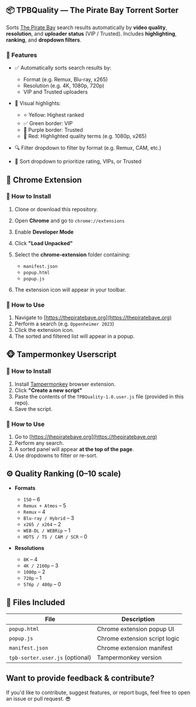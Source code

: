 ## 📦 TPBQuality — The Pirate Bay Torrent Sorter

Sorts [The Pirate Bay](https://thepiratebaye.org/) search results automatically by **video quality**, **resolution**, and **uploader status** (VIP / Trusted). Includes **highlighting**, **ranking**, and **dropdown filters**.

### 🔧 Features

* ✅ Automatically sorts search results by:

  * Format (e.g. Remux, Blu-ray, x265)
  * Resolution (e.g. 4K, 1080p, 720p)
  * VIP and Trusted uploaders
* 🎨 Visual highlights:

  * ⭐ Yellow: Highest ranked
  * ✅ Green border: VIP
  * 🔮 Purple border: Trusted
  * 🔴 Red: Highlighted quality terms (e.g. 1080p, x265)
* 🔍 Filter dropdown to filter by format (e.g. Remux, CAM, etc.)
* 🧠 Sort dropdown to prioritize rating, VIPs, or Trusted

## 🧩 Chrome Extension

### 🔹 How to Install

1. Clone or download this repository.
2. Open **Chrome** and go to `chrome://extensions`
3. Enable **Developer Mode**
4. Click **"Load Unpacked"**
5. Select the **chrome-extension** folder containing:

   * `manifest.json`
   * `popup.html`
   * `popup.js`
6. The extension icon will appear in your toolbar.

### 🔹 How to Use

1. Navigate to [https://thepiratebaye.org](https://thepiratebaye.org)
2. Perform a search (e.g. `Oppenheimer 2023`)
3. Click the extension icon.
4. The sorted and filtered list will appear in a popup.

## 🐵 Tampermonkey Userscript

### 🔹 How to Install

1. Install [Tampermonkey](https://www.tampermonkey.net/) browser extension.
2. Click **"Create a new script"**
3. Paste the contents of the `TPBQuality-1.0.user.js` file (provided in this repo).
4. Save the script.

### 🔹 How to Use

1. Go to [https://thepiratebaye.org](https://thepiratebaye.org)
2. Perform any search.
3. A sorted panel will appear **at the top of the page**.
4. Use dropdowns to filter or re-sort.

## ⚙️ Quality Ranking (0–10 scale)

* **Formats**

  * `ISO` – 6
  * `Remux + Atmos` – 5
  * `Remux` – 4
  * `Blu-ray / Hybrid` – 3
  * `x265 / x264` – 2
  * `WEB-DL / WEBRip` – 1
  * `HDTS / TS / CAM / SCR` – 0
* **Resolutions**

  * `8K` – 4
  * `4K / 2160p` – 3
  * `1080p` – 2
  * `720p` – 1
  * `576p / 480p` – 0

## 📁 Files Included

| File                            | Description                   |
| ------------------------------- | ----------------------------- |
| `popup.html`                    | Chrome extension popup UI     |
| `popup.js`                      | Chrome extension script logic |
| `manifest.json`                 | Chrome extension manifest     |
| `tpb-sorter.user.js` (optional) | Tampermonkey version          |

## Want to provide feedback & contribute?

If you'd like to contribute, suggest features, or report bugs, feel free to open an issue or pull request. 😎
